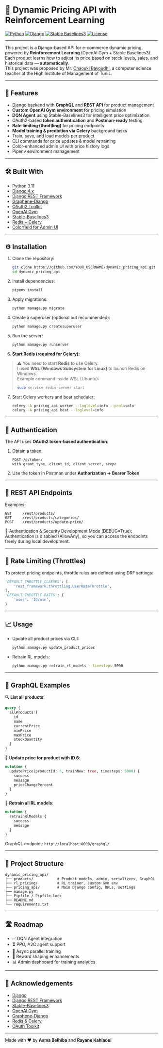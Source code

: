 

# 🛒 Dynamic Pricing API with Reinforcement Learning

[![Python](https://img.shields.io/badge/Python-3.11-blue?logo=python)](https://www.python.org/)
[![Django](https://img.shields.io/badge/Django-4.x-green?logo=django)](https://www.djangoproject.com/)
[![Stable Baselines3](https://img.shields.io/badge/Stable--Baselines3-RL-blueviolet)](https://stable-baselines3.readthedocs.io/)
[![License](https://img.shields.io/badge/License-MIT-yellow.svg)](LICENSE)

---

This project is a Django-based API for e-commerce dynamic pricing, powered by **Reinforcement Learning** (OpenAI Gym + Stable Baselines3).  
Each product learns how to adjust its price based on stock levels, sales, and historical data — **automatically**.  
This project was proposed by Mr. [Chaouki Bayoudhi](https://github.com/ChaoukiBayoudhi), a computer science teacher at the High Institute of Management of Tunis.

---

## 🚀 Features

- Django backend with **GraphQL** and **REST API** for product management
- **Custom OpenAI Gym environment** for pricing simulation
- **DQN Agent** using Stable-Baselines3 for intelligent price optimization
- OAuth2-based **token authentication** and **Postman-ready** testing
- **Rate limiting (throttling)** for pricing endpoints
- **Model training & prediction via Celery** background tasks
- Train, save, and load models per product
- CLI commands for price updates & model retraining
- Color-enhanced admin UI with price history logs
- Pipenv environment management

---

## 🛠️ Built With

- [Python 3.11](https://www.python.org/)
- [Django 4.x](https://www.djangoproject.com/)
- [Django REST Framework](https://www.django-rest-framework.org/)
- [Graphene-Django](https://docs.graphene-python.org/projects/django/en/latest/)
- [OAuth2 Toolkit](https://django-oauth-toolkit.readthedocs.io/)
- [OpenAI Gym](https://www.gymlibrary.dev/)
- [Stable-Baselines3](https://stable-baselines3.readthedocs.io/)
- [Redis + Celery](https://docs.celeryq.dev/en/stable/)
- [Colorfield for Admin UI](https://pypi.org/project/django-colorfield/)

---

## ⚙️ Installation

1. Clone the repository:

    ```bash
    git clone https://github.com/YOUR_USERNAME/dynamic_pricing_api.git
    cd dynamic_pricing_api
    ```

2. Install dependencies:

    ```bash
    pipenv install
    ```

3. Apply migrations:

    ```bash
    python manage.py migrate
    ```

4. Create a superuser (optional but recommended):

    ```bash
    python manage.py createsuperuser
    ```

5. Run the server:

    ```bash
    python manage.py runserver
    ```

6. **Start Redis (required for Celery):**

> ⚠️ You need to start **Redis** to use Celery.  
> I used **WSL (Windows Subsystem for Linux)** to launch Redis on Windows.  
> Example command inside WSL (Ubuntu):
> ```bash
> sudo service redis-server start
> ```

7. Start Celery workers and beat scheduler:

    ```bash
    celery -A pricing_api worker --loglevel=info --pool=solo
    celery -A pricing_api beat --loglevel=info
    ```

---

## 🔐 Authentication

The API uses **OAuth2 token-based authentication**:

1. Obtain a token:
    ```
    POST /o/token/ 
    with grant_type, client_id, client_secret, scope
    ```

2. Use the token in Postman under **Authorization → Bearer Token**

---

## 📮 REST API Endpoints

Examples:

```http
GET     /rest/products/
GET     /rest/products/categories/
POST    /rest/products/update-price/
```

🔐 Authentication & Security
Development Mode (DEBUG=True):
Authentication is disabled (AllowAny), so you can access the endpoints freely during local development.

---

## 🚦 Rate Limiting (Throttles)

To protect pricing endpoints, throttle rules are defined using DRF settings:

```python
'DEFAULT_THROTTLE_CLASSES': [
    'rest_framework.throttling.UserRateThrottle',
],
'DEFAULT_THROTTLE_RATES': {
    'user': '10/min',
}
```

---

## 📈 Usage

- Update all product prices via CLI:

    ```bash
    python manage.py update_product_prices
    ```

- Retrain RL models:

    ```bash
    python manage.py retrain_rl_models --timesteps 5000
    ```

---

## 🧩 GraphQL Examples

🔍 **List all products**:

```graphql
query {
  allProducts {
    id
    name
    currentPrice
    minPrice
    maxPrice
    stockQuantity
  }
}
```

🔁 **Update price for product with ID 6**:

```graphql
mutation {
  updatePrice(productId: 6, trainNew: true, timesteps: 5000) {
    success
    message
    priceChangePercent
  }
}
```

🧠 **Retrain all RL models**:

```graphql
mutation {
  retrainRlModels {
    success
    message
  }
}
```

GraphQL endpoint: `http://localhost:8000/graphql/`

---

## 📂 Project Structure

```
dynamic_pricing_api/
├── products/           # Product models, admin, serializers, GraphQL
├── rl_pricing/         # RL trainer, custom Gym env
├── pricing_api/        # Main Django config, URLs, settings
├── manage.py
├── Pipfile / Pipfile.lock
├── README.md
└── requirements.txt
```

---

## 🛣️ Roadmap

- ✅ DQN Agent integration
- ⏳ PPO, A2C agent support
- 🔁 Async parallel training
- 🧠 Reward shaping enhancements
- 📊 Admin dashboard for training analytics

---

## 🙌 Acknowledgements

- [Django](https://www.djangoproject.com)
- [Django REST Framework](https://www.django-rest-framework.org)
- [Stable-Baselines3](https://stable-baselines3.readthedocs.io/)
- [OpenAI Gym](https://www.gymlibrary.dev)
- [Graphene-Django](https://docs.graphene-python.org/projects/django/en/latest/)
- [Redis & Celery](https://docs.celeryq.dev/en/stable/)
- [OAuth Toolkit](https://django-oauth-toolkit.readthedocs.io/)

---

Made with ❤️ by **Asma Belhiba** and **Rayane Kahlaoui**
```



